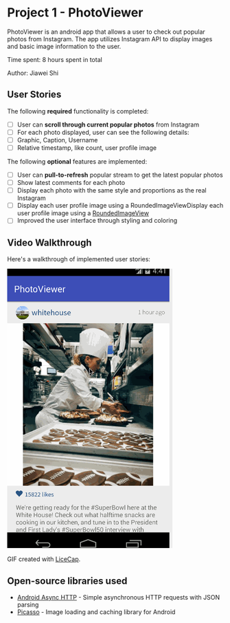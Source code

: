 # Project 1 - PhotoViewer

PhotoViewer is an android app that allows a user to check out popular photos from Instagram. The app utilizes Instagram API to display images and basic image information to the user.

Time spent: 8 hours spent in total

Author: Jiawei Shi

## User Stories

The following **required** functionality is completed:

* [ ] User can **scroll through current popular photos** from Instagram
* [ ] For each photo displayed, user can see the following details:
* [ ] Graphic, Caption, Username
* [ ] Relative timestamp, like count, user profile image

The following **optional** features are implemented:

* [ ] User can **pull-to-refresh** popular stream to get the latest popular photos
* [ ] Show latest comments for each photo
* [ ] Display each photo with the same style and proportions as the real Instagram
* [ ] Display each user profile image using a RoundedImageViewDisplay each user profile image using a [RoundedImageView](https://github.com/vinc3m1/RoundedImageView)
* [ ] Improved the user interface through styling and coloring

## Video Walkthrough

Here's a walkthrough of implemented user stories:

<img src='https://github.com/larryshijiawei/PhotoViewer/blob/master/demo.gif' title='Video Walkthrough' width='' alt='Video Walkthrough' />

GIF created with [LiceCap](http://www.cockos.com/licecap/).

## Open-source libraries used

- [Android Async HTTP](https://github.com/loopj/android-async-http) - Simple asynchronous HTTP requests with JSON parsing
- [Picasso](http://square.github.io/picasso/) - Image loading and caching library for Android


